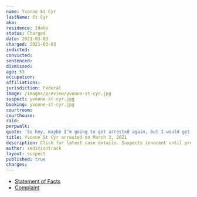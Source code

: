 ```yaml
---
name: Yvonne St Cyr
lastName: St Cyr
aka:
residence: Idaho
status: Charged
date: 2021-03-03
charged: 2021-03-03
indicted:
convicted: 
sentenced: 
dismissed: 
age: 53
occupation:
affiliations:
jurisdiction: Federal
image: /images/preview/yvonne-st-cyr.jpg
suspect: yvonne-st-cyr.jpg
booking: yvonne-st-cyr.jpg
courtroom:
courthouse:
raid:
perpwalk:
quote: 'So hey, maybe I’m going to get arrested again, but I would get arrested and I would die for this country. So no regrets.'
title: Yvonne St Cyr arrested on March 3, 2021
description: Click for latest case details. Suspects innocent until proven guilty.
author: seditiontrack
layout: suspect
published: true
charges:
---
```

- [Statement of Facts](https://www.justice.gov/usao-dc/case-multi-defendant/file/1379351/download)
- [Complaint](https://www.justice.gov/usao-dc/case-multi-defendant/file/1379356/download)

